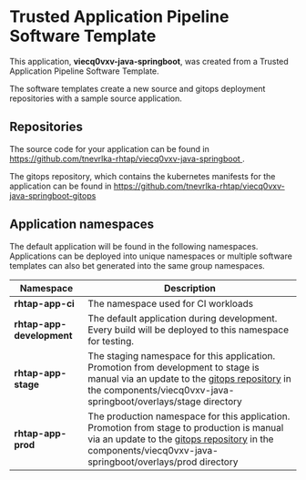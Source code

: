 # Trusted Application Pipeline Software Template

This application, **viecq0vxv-java-springboot**, was created from a Trusted Application Pipeline Software Template.

The software templates create a new source and gitops deployment repositories with a sample source application. 

## Repositories

The source code for your application can be found in [https://github.com/tnevrlka-rhtap/viecq0vxv-java-springboot ](https://github.com/tnevrlka-rhtap/viecq0vxv-java-springboot ).
 
The gitops repository, which contains the kubernetes manifests for the application can be found in 
[https://github.com/tnevrlka-rhtap/viecq0vxv-java-springboot-gitops ](https://github.com/tnevrlka-rhtap/viecq0vxv-java-springboot-gitops ) 

## Application namespaces 

The default application will be found in the following namespaces. Applications can be deployed into unique namespaces or multiple software templates can also bet generated into the same group namespaces.  

|  Namespace   |  Description   |  
| -------- | -------- |
| **rhtap-app-ci** | The namespace used for CI workloads |
| **rhtap-app-development** | The default application during development. Every build will be deployed to this namespace for testing. |
| **rhtap-app-stage** | The staging namespace for this application. Promotion from development to stage is manual via an update to the [gitops repository](https://github.com/tnevrlka-rhtap/viecq0vxv-java-springboot-gitops ) in the components/viecq0vxv-java-springboot/overlays/stage directory |
| **rhtap-app-prod** | The production namespace for this application. Promotion from stage to production is manual via an update to the [gitops repository](https://github.com/tnevrlka-rhtap/viecq0vxv-java-springboot-gitops ) in the components/viecq0vxv-java-springboot/overlays/prod directory |